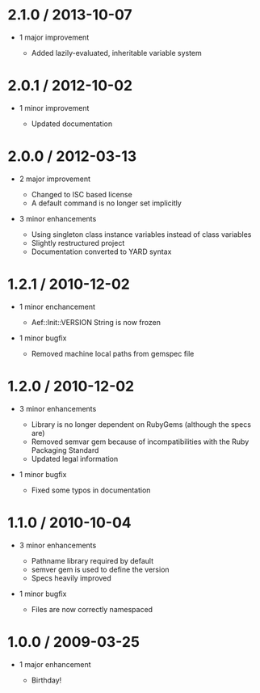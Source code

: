 2.1.0 / 2013-10-07
==================

* 1 major improvement

  * Added lazily-evaluated, inheritable variable system

2.0.1 / 2012-10-02
==================

* 1 minor improvement

  * Updated documentation

2.0.0 / 2012-03-13
==================

* 2 major improvement

  * Changed to ISC based license
  * A default command is no longer set implicitly

* 3 minor enhancements

  * Using singleton class instance variables instead of class variables
  * Slightly restructured project
  * Documentation converted to YARD syntax

1.2.1 / 2010-12-02
==================

* 1 minor enchancement

  * Aef::Init::VERSION String is now frozen

* 1 minor bugfix

  * Removed machine local paths from gemspec file

1.2.0 / 2010-12-02
==================

* 3 minor enhancements

  * Library is no longer dependent on RubyGems (although the specs are)
  * Removed semvar gem because of incompatibilities with the Ruby Packaging Standard
  * Updated legal information

* 1 minor bugfix

  * Fixed some typos in documentation

1.1.0 / 2010-10-04
==================

* 3 minor enhancements

  * Pathname library required by default
  * semver gem is used to define the version
  * Specs heavily improved

* 1 minor bugfix

  * Files are now correctly namespaced

1.0.0 / 2009-03-25
==================

* 1 major enhancement

  * Birthday!
